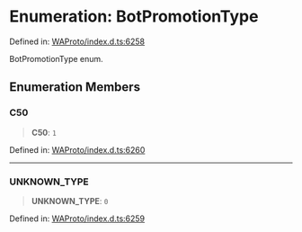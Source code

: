 # Enumeration: BotPromotionType

Defined in: [WAProto/index.d.ts:6258](https://github.com/Fokusdotid/bail/blob/cf6cc85134e12081bc635cea02cc0eee74033a81/WAProto/index.d.ts#L6258)

BotPromotionType enum.

## Enumeration Members

### C50

> **C50**: `1`

Defined in: [WAProto/index.d.ts:6260](https://github.com/Fokusdotid/bail/blob/cf6cc85134e12081bc635cea02cc0eee74033a81/WAProto/index.d.ts#L6260)

***

### UNKNOWN\_TYPE

> **UNKNOWN\_TYPE**: `0`

Defined in: [WAProto/index.d.ts:6259](https://github.com/Fokusdotid/bail/blob/cf6cc85134e12081bc635cea02cc0eee74033a81/WAProto/index.d.ts#L6259)
